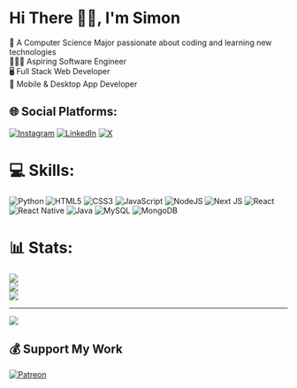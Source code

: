 # Hi There 👋🏽, I'm Simon
🚀 A Computer Science Major passionate about coding and learning new technologies <br>
👨🏽‍💻 Aspiring Software Engineer <br>
🖥️ Full Stack Web Developer <br>
📲 Mobile & Desktop App Developer <br>



## 🌐 Social Platforms:
[![Instagram](https://img.shields.io/badge/Instagram-%23E4405F.svg?logo=Instagram&logoColor=white)](https://instagram.com/simon.chainbers) [![LinkedIn](https://img.shields.io/badge/LinkedIn-%230077B5.svg?logo=linkedin&logoColor=white)](https://linkedin.com/in/simon-d-575483304/) [![X](https://img.shields.io/badge/X-black.svg?logo=X&logoColor=white)](https://x.com/simonchainbers) 

# 💻 Skills:
![Python](https://img.shields.io/badge/python-3670A0?style=for-the-badge&logo=python&logoColor=ffdd54) ![HTML5](https://img.shields.io/badge/html5-%23E34F26.svg?style=for-the-badge&logo=html5&logoColor=white) ![CSS3](https://img.shields.io/badge/css3-%231572B6.svg?style=for-the-badge&logo=css3&logoColor=white) ![JavaScript](https://img.shields.io/badge/javascript-%23323330.svg?style=for-the-badge&logo=javascript&logoColor=%23F7DF1E) ![NodeJS](https://img.shields.io/badge/node.js-6DA55F?style=for-the-badge&logo=node.js&logoColor=white) ![Next JS](https://img.shields.io/badge/Next-black?style=for-the-badge&logo=next.js&logoColor=white) ![React](https://img.shields.io/badge/react-%2320232a.svg?style=for-the-badge&logo=react&logoColor=%2361DAFB) ![React Native](https://img.shields.io/badge/react_native-%2320232a.svg?style=for-the-badge&logo=react&logoColor=%2361DAFB) ![Java](https://img.shields.io/badge/java-%23ED8B00.svg?style=for-the-badge&logo=openjdk&logoColor=white) ![MySQL](https://img.shields.io/badge/mysql-4479A1.svg?style=for-the-badge&logo=mysql&logoColor=white) ![MongoDB](https://img.shields.io/badge/MongoDB-%234ea94b.svg?style=for-the-badge&logo=mongodb&logoColor=white)

# 📊 Stats:
![](https://github-readme-stats.vercel.app/api?username=simonddungu&theme=github_dark&hide_border=true&include_all_commits=false&count_private=false)<br/>
![](https://github-readme-streak-stats.herokuapp.com/?user=simonddungu&theme=github_dark&hide_border=true)<br/>
![](https://github-readme-stats.vercel.app/api/top-langs/?username=simonddungu&theme=github_dark&hide_border=true&include_all_commits=false&count_private=false&layout=compact)

---
[![](https://visitcount.itsvg.in/api?id=simonddungu&icon=0&color=0)](https://visitcount.itsvg.in)

  ## 💰 Support My Work
  [![Patreon](https://img.shields.io/badge/Patreon-F96854?style=for-the-badge&logo=patreon&logoColor=white)](https://patreon.com/simonchainbers) 

  
